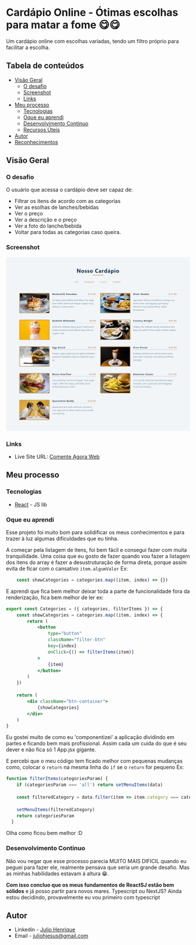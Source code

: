 # Cardápio Online - Ótimas escolhas para matar a fome 😋😋

Um cardápio online com escolhas variadas, tendo um filtro próprio para facilitar a escolha.

## Tabela de conteúdos

- [Visão Geral](#visao-geral)
  - [O desafio](#o-desafio)
  - [Screenshot](#screenshot)
  - [Links](#links)
- [Meu processo](#meu-processo)
  - [Tecnologias](#tecnologias)
  - [Oque eu aprendi](#oque-eu-aprendi)
  - [Desenvolvimento Continuo](#development-continuo)
  - [Recursos Úteis](#recursos-uteis)
- [Autor](#autor)
- [Reconhecimentos](#reconhecimentos)


## Visão Geral

### O desafio

O usuário que acessa o cardápio deve ser capaz de:
- Filtrar os itens de acordo com as categorias
- Ver as esolhas de lanches/bebidas
- Ver o preço
- Ver a descrição e o preço
- Ver a foto do lanche/bebida
- Voltar para todas as categorias caso queira.

### Screenshot

![Tela de Login](./public/images/menu.png)

### Links

- Live Site URL: [Comente Agora Web](https://julio-henrique-cardapio-online.netlify.app/)


## Meu processo

### Tecnologias

- [React](https://reactjs.org/) - JS lib

### Oque eu aprendi

Esse projeto foi muito bom para solidificar os meus conhecimentos e para trazer à luz algumas dificuldades que eu tinha.

A começar pela listagem de itens, foi bem fácil e consegui fazer com muita tranquilidade. 
Uma coisa que eu gosto de fazer quando vou fazer a listagem dos itens do array é fazer a desustruturação de forma direta, porque assim evita de ficar com o cansativo `item.algumValor`
Ex:
```jsx
    const showCategories = categories.map((item, index) => {})
```

E aprendi que fica bem melhor deixar toda a parte de funcionalidade fora da renderização, fica bem melhor de ler
ex:
```jsx
export const Categories = ({ categories, filterItems }) => {
    const showCategories = categories.map((item, index) => {
        return (
            <button 
                type="button"
                className="filter-btn"
                key={index}
                onClick={() => filterItems(item)}
            >
                {item}
            </button>
        )
    })

    return (
        <div className="btn-container">
            {showCategories}
        </div>
    )
}
```

Eu gostei muito de como eu 'componentizei' a aplicação dividindo em partes e ficando bem mais profissional. Assim cada um cuida do que é seu dever e não fica só 1 App.jsx gigante. 

E percebi que o meu código tem ficado melhor com pequenas mudanças como, colocar o `return` na mesma linha do `if` se o `return` for pequeno
Ex: 
```jsx
function filterItems(categoriesParam) {
    if (categoriesParam === 'all') return setMenuItems(data)

    const filteredCategory = data.filter(item => item.category === categoriesParam)
    
    setMenuItems(filteredCategory)
    return categoriesParam
  }
```
Olha como ficou bem melhor :D


### Desenvolvimento Continuo

Não vou negar que esse processo parecia MUITO MAIS DIFICIL quando eu peguei para fazer ele, realmente pensava que seria um grande desafio.
Mas as minhas habilidades estavam á altura 😁.

**Com isso concluo que os meus fundamentos de ReactSJ estão bem sólidos** e já posso partir para novos mares. 
Typescript ou NextJS? Ainda estou decidindo, provavelmente eu vou primeiro com typescript

## Autor

- Linkedin - [Julio Henrique](https://www.linkedin.com/in/julio-h/)
- Email - juliohjesus@gmail.com
